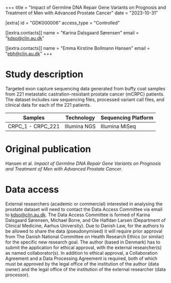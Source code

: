 +++
title = "Impact of Germline DNA Repair Gene Variants on Prognosis and Treatment of Men with Advanced Prostate Cancer"
date = "2023-10-31"

[extra]
id = "GDK000006"
access_type = "Controlled"

[[extra.contacts]]
name = "Karina Dalsgaard Sørensen"
email = "kdso@clin.au.dk"

[[extra.contacts]]
name = "Emma Kirstine Bollmann Hansen"
email = "ebh@clin.au.dk"
+++

# Study description
Targeted exon capture sequencing data generated from buffy coat samples from 221 metastatic castration-resistant prostate cancer (mCRPC) patients. The dataset includes raw sequencing files, processed variant call files, and clinical data for each of the 221 patients.

Samples             | Technology   | Sequencing Platform
--------------------|--------------|------------------------
CRPC\_1 - CRPC\_221 | Illumina NGS | Illumina MiSeq


# Original publication

Hansen et al. _Impact of Germline DNA Repair Gene Variants on Prognosis and Treatment of Men with Advanced Prostate Cancer_.

# Data access

External researchers (academic or commercial) interested in analysing the prostate dataset will need to contact the Data Access Committee via email to kdso@clin.au.dk. The Data Access Committee is formed of Karina Dalsgaard Sørensen, Michael Borre, and Ole Halfdan Larsen (Department of Clinical Medicine, Aarhus University). Due to Danish Law, for the authors to be allowed to share the data (pseudonymised) it will require prior approval from The Danish National Committee on Health Research Ethics (or similar) for the specific new research goal. The author (based in Denmark) has to submit the application for ethical approval, with the external researcher(s) as named collaborator(s). In addition to ethical approval, a Collaboration Agreement and a Data Processing Agreement is required, both of which must be approved by the legal office of the institution of the author (data owner) and the legal office of the institution of the external researcher (data processor).
